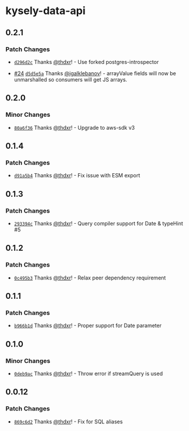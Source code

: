 # kysely-data-api

## 0.2.1

### Patch Changes

- [`d296d2c`](https://github.com/serverless-stack/kysely-data-api/commit/d296d2c9500d622e706f4e42402d9b84de072688) Thanks [@thdxr](https://github.com/thdxr)! - Use forked postgres-introspector

- [#24](https://github.com/serverless-stack/kysely-data-api/pull/24) [`d5d5e5a`](https://github.com/serverless-stack/kysely-data-api/commit/d5d5e5aa6de7d8ad3381b8e599ad52846dbcc611) Thanks [@igalklebanov](https://github.com/igalklebanov)! - arrayValue fields will now be unmarshalled so consumers will get JS arrays.

## 0.2.0

### Minor Changes

- [`80a6f36`](https://github.com/serverless-stack/kysely-data-api/commit/80a6f3664eb3421b5d0632895f916083caafdbd0) Thanks [@thdxr](https://github.com/thdxr)! - Upgrade to aws-sdk v3

## 0.1.4

### Patch Changes

- [`d91a5b4`](https://github.com/serverless-stack/kysely-data-api/commit/d91a5b48e2ebb617640c6d28e8d52a0944468fdd) Thanks [@thdxr](https://github.com/thdxr)! - Fix issue with ESM export

## 0.1.3

### Patch Changes

- [`293394c`](https://github.com/serverless-stack/kysely-data-api/commit/293394c0980d6d97e70b0eec7e329d7a89e92d73) Thanks [@thdxr](https://github.com/thdxr)! - Query compiler support for Date & typeHint #5

## 0.1.2

### Patch Changes

- [`0c495b3`](https://github.com/serverless-stack/kysely-data-api/commit/0c495b32eca982a915656c3f0a1ca9d11b7ebd07) Thanks [@thdxr](https://github.com/thdxr)! - Relax peer dependency requirement

## 0.1.1

### Patch Changes

- [`b966b1d`](https://github.com/serverless-stack/kysely-data-api/commit/b966b1d6de4f7c43d64e2c844549b27b5968b93e) Thanks [@thdxr](https://github.com/thdxr)! - Proper support for Date parameter

## 0.1.0

### Minor Changes

- [`0deb9ac`](https://github.com/serverless-stack/kysely-data-api/commit/0deb9ac392b984f1e559dbd05a3e0117cccff638) Thanks [@thdxr](https://github.com/thdxr)! - Throw error if streamQuery is used

## 0.0.12

### Patch Changes

- [`869c6d2`](https://github.com/serverless-stack/kysely-data-api/commit/869c6d20f84610cefd6fe3cad755906d8f78f6af) Thanks [@thdxr](https://github.com/thdxr)! - Fix for SQL aliases
